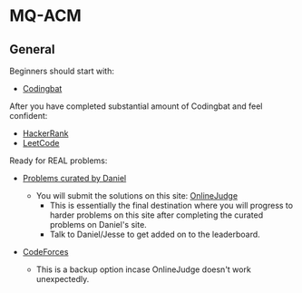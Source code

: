 # MQ-ACM

## General

Beginners should start with:

- [Codingbat](https://codingbat.com/)

After you have completed substantial amount of Codingbat and feel confident:

- [HackerRank](https://www.hackerrank.com/)
- [LeetCode](https://leetcode.com/)

Ready for REAL problems:

- [Problems curated by Daniel](http://www.mqacm.ninja/problems)
    - You will submit the solutions on this site: [OnlineJudge](https://onlinejudge.org/)
        - This is essentially the final destination where you will progress to harder problems on this site after completing the curated problems on Daniel's site.
        - Talk to Daniel/Jesse to get added on to the leaderboard.

- [CodeForces](https://codeforces.com/)
    - This is a backup option incase OnlineJudge doesn't work unexpectedly.


